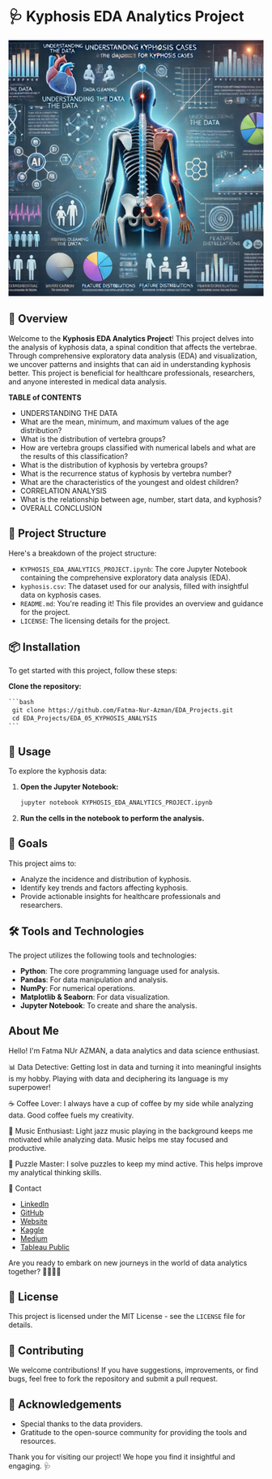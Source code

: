# 🩺 Kyphosis EDA Analytics Project

![Kyphosis Analysis](https://github.com/Fatma-Nur-Azman/EDA_Projects/blob/main/EDA_06_KYPHOSIS_ANALYSIS/kyphosis.png)

## 📌 Overview

Welcome to the **Kyphosis EDA Analytics Project**! This project delves into the analysis of kyphosis data, a spinal condition that affects the vertebrae. Through comprehensive exploratory data analysis (EDA) and visualization, we uncover patterns and insights that can aid in understanding kyphosis better. This project is beneficial for healthcare professionals, researchers, and anyone interested in medical data analysis.

**TABLE of CONTENTS** 
- UNDERSTANDING THE DATA
- What are the mean, minimum, and maximum values of the age distribution?
- What is the distribution of vertebra groups?
- How are vertebra groups classified with numerical labels and what are the results of this classification?
- What is the distribution of kyphosis by vertebra groups?
- What is the recurrence status of kyphosis by vertebra number?
- What are the characteristics of the youngest and oldest children?
- CORRELATION ANALYSIS
- What is the relationship between age, number, start data, and kyphosis?
- OVERALL CONCLUSION

## 📁 Project Structure

Here's a breakdown of the project structure:

- `KYPHOSIS_EDA_ANALYTICS_PROJECT.ipynb`: The core Jupyter Notebook containing the comprehensive exploratory data analysis (EDA).
- `kyphosis.csv`: The dataset used for our analysis, filled with insightful data on kyphosis cases.
- `README.md`: You're reading it! This file provides an overview and guidance for the project.
- `LICENSE`: The licensing details for the project.

## 📦 Installation

To get started with this project, follow these steps:

 **Clone the repository:**
 
    ```bash
     git clone https://github.com/Fatma-Nur-Azman/EDA_Projects.git
     cd EDA_Projects/EDA_05_KYPHOSIS_ANALYSIS
    ```

## 🚀 Usage

To explore the kyphosis data:

1. **Open the Jupyter Notebook:**
    ```bash
    jupyter notebook KYPHOSIS_EDA_ANALYTICS_PROJECT.ipynb
    ```

2. **Run the cells in the notebook to perform the analysis.**

## 🎯 Goals

This project aims to:

- Analyze the incidence and distribution of kyphosis.
- Identify key trends and factors affecting kyphosis.
- Provide actionable insights for healthcare professionals and researchers.

## 🛠️ Tools and Technologies

The project utilizes the following tools and technologies:

- **Python**: The core programming language used for analysis.
- **Pandas**: For data manipulation and analysis.
- **NumPy**: For numerical operations.
- **Matplotlib & Seaborn**: For data visualization.
- **Jupyter Notebook**: To create and share the analysis.

## About Me

Hello! I'm Fatma NUr AZMAN, a data analytics and data science enthusiast.

📊 Data Detective: Getting lost in data and turning it into meaningful insights is my hobby. Playing with data and deciphering its language is my superpower!

☕ Coffee Lover: I always have a cup of coffee by my side while analyzing data. Good coffee fuels my creativity.

🎵 Music Enthusiast: Light jazz music playing in the background keeps me motivated while analyzing data. Music helps me stay focused and productive.

🧩 Puzzle Master: I solve puzzles to keep my mind active. This helps improve my analytical thinking skills.

📧 Contact

- [LinkedIn](https://www.linkedin.com/in/fatma-nur-azman/)
- [GitHub](https://github.com/Fatma-Nur-Azman)
- [Website](https://fatmanurazman.vercel.app/)
- [Kaggle](https://www.kaggle.com/fnurazman)
- [Medium](https://medium.com/@azmanfnur)
- [Tableau Public](https://public.tableau.com/app/profile/fatma.nur.azman/vizzes)

Are you ready to embark on new journeys in the world of data analytics together? 🚴‍♀️🚴‍♂️

## 📜 License

This project is licensed under the MIT License - see the `LICENSE` file for details.

## 🤝 Contributing

We welcome contributions! If you have suggestions, improvements, or find bugs, feel free to fork the repository and submit a pull request.

## 🌟 Acknowledgements

- Special thanks to the data providers.
- Gratitude to the open-source community for providing the tools and resources.

Thank you for visiting our project! We hope you find it insightful and engaging. 🩺
